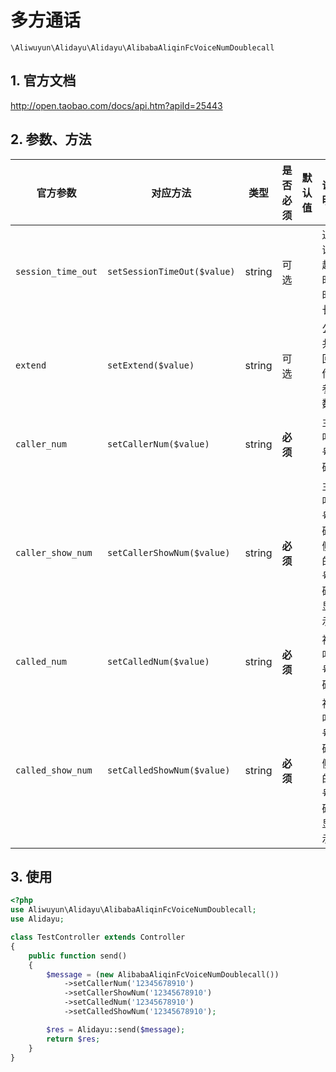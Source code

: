 # 多方通话

`\Aliwuyun\Alidayu\Alidayu\AlibabaAliqinFcVoiceNumDoublecall`

## 1. 官方文档

http://open.taobao.com/docs/api.htm?apiId=25443

## 2. 参数、方法

|官方参数|对应方法|类型|是否必须|默认值|说明|
|----|----|----|----|----|----|
|`session_time_out`|`setSessionTimeOut($value)`|string|可选| |通话超时时长|
|`extend`|`setExtend($value)`|string|可选| |公共回传参数|
|`caller_num`|`setCallerNum($value)`|string|**必须**| |主叫号码|
|`caller_show_num`|`setCallerShowNum($value)`|string|**必须**| |主叫号码侧的号码显示|
|`called_num`|`setCalledNum($value)`|string|**必须**| |被叫号码|
|`called_show_num`|`setCalledShowNum($value)`|string|**必须**| |被叫号码侧的号码显示|

## 3. 使用

```php
<?php
use Aliwuyun\Alidayu\AlibabaAliqinFcVoiceNumDoublecall;
use Alidayu;

class TestController extends Controller
{
    public function send()
    {
        $message = (new AlibabaAliqinFcVoiceNumDoublecall())
            ->setCallerNum('12345678910')
            ->setCallerShowNum('12345678910')
            ->setCalledNum('12345678910')
            ->setCalledShowNum('12345678910');

        $res = Alidayu::send($message);
        return $res;
    }
}
```
